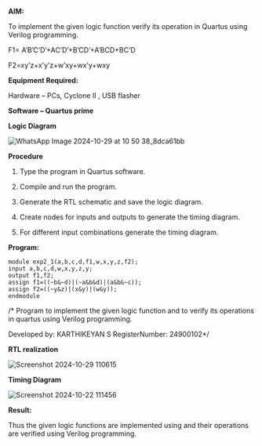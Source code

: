 
**AIM:**

To implement the given logic function verify its operation in Quartus using Verilog programming.

F1= A’B’C’D’+AC’D’+B’CD’+A’BCD+BC’D 

F2=xy’z+x’y’z+w’xy+wx’y+wxy

**Equipment Required:**

Hardware – PCs, Cyclone II , USB flasher

**Software – Quartus prime**

**Logic Diagram**

![WhatsApp Image 2024-10-29 at 10 50 38_8dca61bb](https://github.com/user-attachments/assets/3bfa995f-5440-439c-9121-9139261fdb3d)


**Procedure**

1.	Type the program in Quartus software.

2.	Compile and run the program.

3.	Generate the RTL schematic and save the logic diagram.

4.	Create nodes for inputs and outputs to generate the timing diagram.

5.	For different input combinations generate the timing diagram.


**Program:**
```
module exp2_1(a,b,c,d,f1,w,x,y,z,f2);
input a,b,c,d,w,x,y,z,y;
output f1,f2;
assign f1=((~b&~d)|(~a&b&d)|(a&b&~c));
assign f2=((~y&z)|(x&y)|(w&y));
endmodule
```


/* Program to implement the given logic function and to verify its operations in quartus using Verilog programming. 

Developed by: KARTHIKEYAN S
RegisterNumber: 24900102*/


**RTL realization**

![Screenshot 2024-10-29 110615](https://github.com/user-attachments/assets/a00a52cd-4580-4950-8593-a25442041495)

**Timing Diagram**

![Screenshot 2024-10-22 111456](https://github.com/user-attachments/assets/8a3ca6fe-76b4-4eb3-8ff8-3aab7f6a8988)


**Result:**

Thus the given logic functions are implemented using and their operations are verified using Verilog programming.

